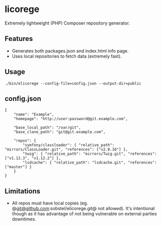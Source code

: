 licorege
========

Extremely lightweight (PHP) Composer repository generator.

Features
--------

* Generates both packages.json and index.html info page.
* Uses local repositories to fetch data (extremely fast).

Usage
-----

    ./bin/elicorege --config-file=config.json --output-dir=public

config.json
-----------

    {
        "name": "Example",
        "homepage": "http://user:password@git.example.com",

        "base_local_path": "/var/git",
        "base_clone_path": "git@git.example.com",

        "repos": {
            "symfony/classloader": { "relative_path": "mirrors/ClassLoader.git", "references": ["v2.0.16"] },
            "twig": { "relative_path": "mirrors/Twig.git", "references": ["v1.12.3", "v1.12.2"] },
            "lsdcache": { "relative_path": "lsdcache.git", "references": ["master"] }
        }
    }

Limitations
-----------

* All repos must have local copies (eg. @git@github.com:sobstel/elicorege.git@ not allowed). It's intentional though as it has advantage of not being vulnerable on external parties downtimes.
